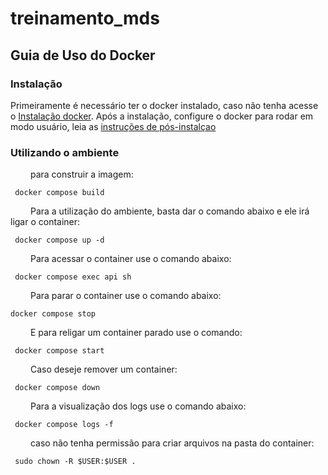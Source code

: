 # treinamento_mds

## Guia de Uso do Docker

### Instalação
Primeiramente é necessário ter o docker instalado, caso não tenha acesse o [Instalação docker](https://docs.docker.com/engine/installation/linux/docker-ce/). Após a instalação, configure o docker para rodar em modo usuário, leia as [instruções de pós-instalçao](https://docs.docker.com/engine/install/linux-postinstall/)

### Utilizando o ambiente
&emsp;&emsp; para construir a imagem:
 
 ```terminal
  docker compose build
 ```
 &emsp;&emsp; Para a utilização do ambiente, basta dar o comando abaixo e ele irá ligar o container:
 
 ```terminal
  docker compose up -d
 ```

 &emsp;&emsp; Para acessar o container use o comando abaixo:
 ```terminal
  docker compose exec api sh
 ```

 &emsp;&emsp; Para parar o container use o comando abaixo:
 
  ```terminal
  docker compose stop
 ```
 &emsp;&emsp; E para religar um container parado use o comando: 
 
 ```terminal
  docker compose start
 ```

 &emsp;&emsp; Caso deseje remover um container:
 ```terminal
  docker compose down
 ```

  &emsp;&emsp; Para a visualização dos logs use o comando abaixo:
 ```terminal
  docker compose logs -f
 ```

   &emsp;&emsp; caso não tenha permissão para criar arquivos na pasta do container:
 ```terminal
  sudo chown -R $USER:$USER .
 ```